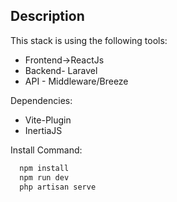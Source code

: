 
## Description

This stack is using the following tools:

- Frontend->ReactJs
- Backend- Laravel
- API - Middleware/Breeze

Dependencies:
- Vite-Plugin
- InertiaJS

Install Command:
```bash
  npm install 
  npm run dev
  php artisan serve
```
